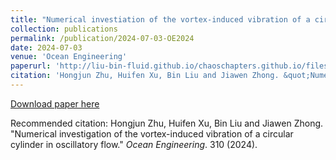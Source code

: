 ```yaml
---
title: "Numerical investiation of the vortex-induced vibration of a circular cylinder in oscillatory flow"
collection: publications
permalink: /publication/2024-07-03-OE2024
date: 2024-07-03
venue: 'Ocean Engineering'
paperurl: 'http://liu-bin-fluid.github.io/chaoschapters.github.io/files/OE2024.pdf'
citation: 'Hongjun Zhu, Huifen Xu, Bin Liu and Jiawen Zhong. &quot;Numerical investigation of the vortex-induced vibration of a circular cylinder in oscillatory flow.&quot; <i>Ocean Enineering</i>. 310 (2024).'
---
```


<a href='http://liu-bin-fluid.github.io/chaoschapters.github.io/files/OE2024.pdf'>Download paper here</a>

Recommended citation: Hongjun Zhu, Huifen Xu, Bin Liu and Jiawen Zhong. "Numerical investigation of the vortex-induced vibration of a circular cylinder in oscillatory flow." <i>Ocean Engineering</i>. 310 (2024).
